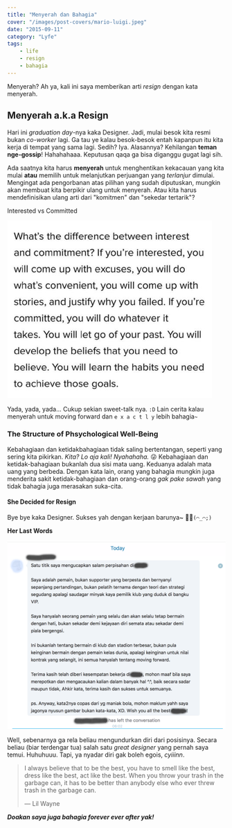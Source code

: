 ```yaml
---
title: "Menyerah dan Bahagia"
cover: "/images/post-covers/mario-luigi.jpeg"
date: "2015-09-11"
category: "Lyfe"
tags:
    - life
    - resign
    - bahagia
---
```

Menyerah? Ah ya, kali ini saya memberikan arti _resign_ dengan kata menyerah.

## Menyerah a.k.a Resign

Hari ini _graduation day_-nya kaka Designer. Jadi, mulai besok kita resmi bukan _co-worker_ lagi. Ga tau ye kalau besok-besok entah kapanpun itu kita kerja di tempat yang sama lagi. Sedih? Iya. Alasannya? Kehilangan __teman nge-gossip__! Hahahahaaa. Keputusan qaqa ga bisa diganggu gugat lagi sih.

Ada saatnya kita harus __menyerah__ untuk menghentikan kekacauan yang kita mulai __atau__ memilih untuk melanjutkan perjuangan yang _terlanjur_ dimulai. Mengingat ada pengorbanan atas pilihan yang sudah diputuskan, mungkin akan membuat kita berpikir ulang untuk menyerah. Atau kita harus mendefinisikan ulang arti dari "komitmen" dan "sekedar tertarik"?

Interested vs Committed

![Interested vs Committed](/images/post-images/resign_interested_vs_committed.jpg "Interested vs Committed")

Yada, yada, yada... Cukup sekian sweet-talk nya. `:D` Lain cerita kalau menyerah untuk moving forward dan  `e x a c t l y` lebih bahagia`~`

### The Structure of Phsychological Well-Being

Kebahagiaan dan ketidakbahagiaan tidak saling bertentangan, seperti yang sering kita pikirkan. _Kita? Lo aja kali! Nyahahaha._ 😜 Kebahagiaan dan ketidak-bahagiaan bukanlah dua sisi mata uang. Keduanya adalah mata uang yang berbeda. Dengan kata lain, orang yang bahagia mungkin juga menderita sakit ketidak-bahagiaan dan orang-orang _gak pake sawah_ yang tidak bahagia juga merasakan suka-cita.

#### She Decided for Resign

Bye bye kaka Designer. Sukses yah dengan kerjaan barunya~ 👋🏼`(⌒_⌒;)`

__Her Last Words__

![Her Last Word on Her Farewell](/images/post-images/resign_her_farewell.png "Her Last Word on Her Farewell")

Well, sebenarnya ga rela beliau mengundurkan diri dari posisinya. Secara beliau (biar terdengar tua) salah satu _great designer_ yang pernah saya temui. Huhuhuuu. Tapi, ya nyadar diri gak boleh egois, _cyiiinn_.

> I always believe that to be the best, you have to smell like the best, dress like the best, act like the best. When you throw your trash in the garbage can, it has to be better than anybody else who ever threw trash in the garbage can.
>
> — Lil Wayne

__*Doakan saya juga bahagia forever ever after yak!*__
